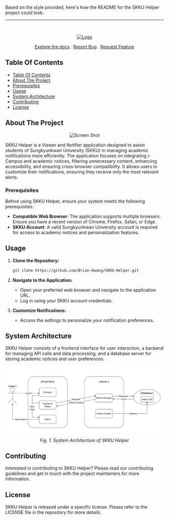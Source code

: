 Based on the style provided, here's how the README for the SKKU Helper project could look:

---

<br/>
<p align="center">
  <a href="https://github.com/Brian-Hwang/SKKU-Helper">
    <img src="media/SKKU-Helper-logo.png" alt="Logo" width="400">
  </a>

  <p align="center">
    <a href="https://github.com/Brian-Hwang/SKKU-Helper/docs">Explore the docs</a>
    .
    <a href="https://github.com/Brian-Hwang/SKKU-Helper/issues">Report Bug</a>
    .
    <a href="https://github.com/Brian-Hwang/SKKU-Helper/issues">Request Feature</a>
  </p>
</p>

## Table Of Contents

- [Table Of Contents](#table-of-contents)
- [About The Project](#about-the-project)
- [Prerequisites](#prerequisites)
- [Usage](#usage)
- [System Architecture](#system-architecture)
- [Contributing](#contributing)
- [License](#license)

## About The Project

<p align="center">
  <img src="images/SKKU-Helper-interface.png" alt="Screen Shot" width="350">
</p>

SKKU Helper is a Viewer and Notifier application designed to assist students of Sungkyunkwan University (SKKU) in managing academic notifications more efficiently. The application focuses on integrating i-Campus and academic notices, filtering unnecessary content, enhancing accessibility, and ensuring cross-browser compatibility. It allows users to customize their notifications, ensuring they receive only the most relevant alerts.

### Prerequisites

Before using SKKU Helper, ensure your system meets the following prerequisites:

- **Compatible Web Browser**: The application supports multiple browsers. Ensure you have a recent version of Chrome, Firefox, Safari, or Edge.
- **SKKU Account**: A valid Sungkyunkwan University account is required for access to academic notices and personalization features.

## Usage

1. **Clone the Repository:**

   ```sh
   git clone https://github.com/Brian-Hwang/SKKU-Helper.git
   ```

2. **Navigate to the Application:**

   - Open your preferred web browser and navigate to the application URL.
   - Log in using your SKKU account credentials.

3. **Customize Notifications:**
   - Access the settings to personalize your notification preferences.

## System Architecture

SKKU Helper consists of a frontend interface for user interaction, a backend for managing API calls and data processing, and a database server for storing academic notices and user preferences.

<p align="center">
  <img src="media/System Architecture.png" alt="System Architecture" width="600">
</p>
<p align="center">
  <em>Fig. 1. System Architecture of SKKU Helper</em>
</p>

## Contributing

Interested in contributing to SKKU Helper? Please read our contributing guidelines and get in touch with the project maintainers for more information.

## License

SKKU Helper is released under a specific license. Please refer to the LICENSE file in the repository for more details.
